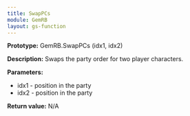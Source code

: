 ```yaml
---
title: SwapPCs
module: GemRB
layout: gs-function
---
```


**Prototype:** GemRB.SwapPCs (idx1, idx2)

**Description:** Swaps the party order for two player characters.

**Parameters:** 
  * idx1 - position in the party
  * idx2 - position in the party

**Return value:** N/A
